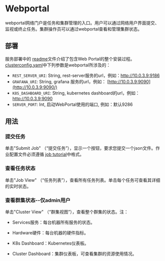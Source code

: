 # **Webportal**

webportal网络门户是任务和集群管理的入口。用户可以通过网络用户界面提交、监视或终止任务。集群操作员可以通过webportal查看和管理集群状态。

## 部署

服务部署中的 [readme](https://github.com/open-intelligence/OpenI/blob/master/service-deployment/README.md)文件介绍了包含Web Portal的整个安装过程。[clusterconfig.yaml](https://github.com/open-intelligence/OpenI/blob/master/service-deployment/clusterconfig-example.yaml)中下列参数是webportal所涉及的：

- `REST_SERVER_URI`: String, rest-server服务的url，例如：<http://10.0.3.9:9186>
- `GRAFANA_URI`: String, grafana 服务的url，例如： [http://10.0.3.9:9090](http://10.0.3.9:9090/)
- `K8S_DASHBOARD_URI`: String, kubernetes dashboard的url，例如：<http://10.0.3.9:9090>
- `SERVER_PORT`: Int, 启动WebPortal使用的端口, 例如：默认9286 

##  用法

###  提交任务

单击"Submit Job" （“提交任务”），显示一个按钮，要求您提交一个json文件。作业配置文件必须遵循 [job tutorial](https://github.com/open-intelligence/OpenI/blob/master/job-tutorial/README.md)中格式。

### 查看任务状态

单击"Job View" （“任务列表”），查看所有任务列表。单击每个任务可查看其详细的实时状态。

### 查看群集状态--仅admin用户

单击"Cluster View" （“群集视图”），查看整个群集的状态。注：

- Services服务：每台机器所有服务的状态。

- Hardware硬件：每台机器的硬件指标。

- K8s  Dashboard：Kubernetes仪表板。
- Cluster Dashboard：集群仪表板，可查看集群的资源使用情况。

